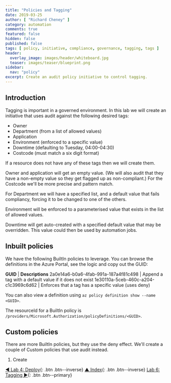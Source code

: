 ```yaml
---
title: "Policies and Tagging"
date: 2019-03-25
author: [ "Richard Cheney" ]
category: automation
comments: true
featured: false
hidden: false
published: false
tags: [ policy, initiative, compliance, governance, tagging, tags ]
header:
  overlay_image: images/header/whiteboard.jpg
  teaser: images/teaser/blueprint.png
sidebar:
  nav: "policy"
excerpt: Create an audit policy initiative to control tagging.
---
```


## Introduction

Tagging is important in a governed environment. In this lab we will create an initiative that uses audit against the following desired tags:

* Owner
* Department (from a list of allowed values)
* Application
* Environment (enforced to a specific value)
* Downtime (defaulting to Tuesday, 04:00-04:30)
* Costcode (must match a six digit format)

If a resource does not have any of these tags then we will create them.

Owner and application will get an empty value.  (We will also audit that they have a non-empty value so they get flagged up as non-compliant.) For the Costcode we'll be more precise and pattern match.

For Department we will have a specified list, and a default value that fails compliancy, forcing it to be changed to one of the others.

Environment will be enforced to a parameterised value that exists in the list of allowed values.

Downtime will get auto-created with a specified default value that may be overridden. This value could then be used by automation jobs.

## Inbuilt policies

We have the following BuiltIn policies to leverage.  You can browse the definitions in the Azure Portal, see the logic and copy out the GUID:

**GUID** | **Descriptions**
2a0e14a6-b0a6-4fab-991a-187a4f81c498 | Append a tag with a default value if it does not exist
1e30110a-5ceb-460c-a204-c1c3969c6d62 | Enforces that a tag has a specific value (uses deny)

You can also view a definition using `az policy definition show --name <GUID>`.

The resourceId for a BuiltIn policy is `/providers/Microsoft.Authorization/policyDefinitions/<GUID>`.

## Custom policies

There are more BuiltIn policies, but they use the deny effect.  We'll create a couple of Custom policies that use audit instead.

1. Create

[◄ Lab 4: Deploy](../lab4){: .btn .btn--inverse} [▲ Index](../#labs){: .btn .btn--inverse} [Lab 6: Tagging ►](../lab6){: .btn .btn--primary}